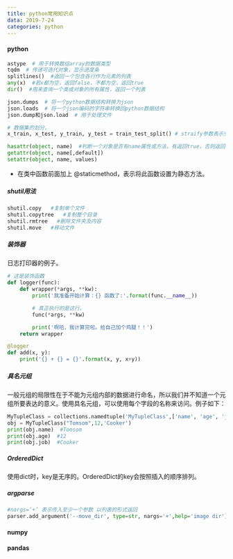 ```yaml
---
title: python常用知识点
data: 2019-7-24
categories: python
---
```


#### python

```python
astype  # 用于转换数组array的数据类型
tqdm  # 传递可迭代对象，显示进度条
splitlines()  #返回一个包含各行作为元素的列表
any(x)  #若x都为空，返回false，不都为空，返回true
dir()  #用来查询一个类或对象的所有属性，返回一个列表
```

```python
json.dumps  # 将一个python数据结构转换为json
json.loads  # 将一个json编码的字符串转换回python数据结构
json.dump和json.load  # 用于处理文件
```

```python 
# 数据集的划分，
x_train, x_test, y_train, y_test = train_test_split() # straify参数表示分层采样，使得训练集和测试集中各类的比例一样
```

```python 
hasattr(object, name)  #判断一个对象是否有name属性或方法，有返回true，否则返回false
getattr(object, name[,default])
setattr(object, name, values)
```



- 在类中函数前面加上 @staticmethod，表示将此函数设置为静态方法。

##### shutil用法

```python
shutil.copy   #复制单个文件
shutil.copytree   #复制整个目录
shutil.rmtree   #删除文件夹及内容
shutil.move   #移动文件
```

##### 装饰器

日志打印器的例子。

```python 
# 这是装饰函数
def logger(func):
    def wrapper(*args, **kw):
        print('我准备开始计算：{} 函数了:'.format(func.__name__))

        # 真正执行的是这行。
        func(*args, **kw)

        print('啊哈，我计算完啦。给自己加个鸡腿！！')
    return wrapper

@logger
def add(x, y):
    print('{} + {} = {}'.format(x, y, x+y))
```

##### 具名元组

一般元组的局限性在于不能为元组内部的数据进行命名，所以我们并不知道一个元组所要表达的意义。使用具名元组，可以使用每个字段的名称来访问。例子如下：

```python
MyTupleClass = collections.namedtuple('MyTupleClass',['name', 'age', 'job'])
obj = MyTupleClass("Tomsom",12,'Cooker')
print(obj.name)  #Tomsom
print(obj.age)  #12
print(obj.job)  #Cooker
```

##### OrderedDict

使用dict时，key是无序的。OrderedDict的key会按照插入的顺序排列。

##### argparse

```python
#nargs=‘+’ 表示传入至少一个参数 以列表的形式返回
parser.add_argument('--move_dir', type=str, nargs='+',help='image dir')
```





#### numpy



#### pandas